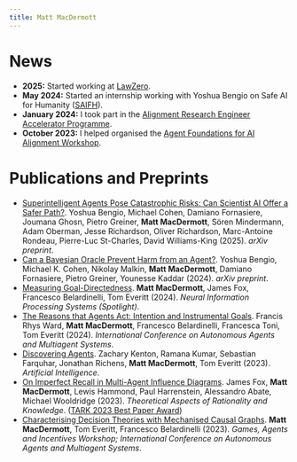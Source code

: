 ```yaml
---
title: Matt MacDermott
---
```

# News
* **2025:** Started working at [LawZero](https://lawzero.org).
* **May 2024:** Started an internship working with Yoshua Bengio on Safe AI for Humanity ([SAIFH](https://arxiv.org/pdf/2502.15657)).
* **January 2024:** I took part in the [Alignment Research Engineer Accelerator Programme](https://www.arena.education/).
* **October 2023:** I helped organised the [Agent Foundations for AI Alignment Workshop](agentfoundations.net).

# Publications and Preprints
* [Superintelligent Agents Pose Catastrophic Risks: Can Scientist AI Offer a Safer Path?](https://arxiv.org/abs/2502.15657). Yoshua Bengio, Michael Cohen, Damiano Fornasiere, Joumana Ghosn, Pietro Greiner, **Matt MacDermott**, Sören Mindermann, Adam Oberman, Jesse Richardson, Oliver Richardson, Marc-Antoine Rondeau, Pierre-Luc St-Charles, David Williams-King (2025). *arXiv preprint*.
* [Can a Bayesian Oracle Prevent Harm from an Agent?](https://arxiv.org/abs/2408.05284). Yoshua Bengio, Michael K. Cohen, Nikolay Malkin, **Matt MacDermott**, Damiano Fornasiere, Pietro Greiner, Younesse Kaddar (2024). *arXiv preprint*.
* [Measuring Goal-Directedness](https://arxiv.org/abs/2412.04758). **Matt MacDermott**, James Fox, Francesco Belardinelli, Tom Everitt (2024). *Neural Information Processing Systems (Spotlight)*.
* [The Reasons that Agents Act: Intention and Instrumental Goals](https://arxiv.org/abs/2402.07221). Francis Rhys Ward, **Matt MacDermott**, Francesco Belardinelli, Francesca Toni, Tom Everitt (2024). *International Conference on Autonomous Agents and Multiagent Systems*.
* [Discovering Agents](https://arxiv.org/abs/2208.08345). Zachary Kenton, Ramana Kumar, Sebastian Farquhar, Jonathan Richens, **Matt MacDermott**, Tom Everitt (2023). *Artificial Intelligence*.
* [On Imperfect Recall in Multi-Agent Influence Diagrams](https://arxiv.org/abs/2307.05059). James Fox, **Matt MacDermott**, Lewis Hammond, Paul Harrenstein, Alessandro Abate, Michael Wooldridge (2023). *Theoretical Aspects of Rationality and Knowledge*.
  ([TARK 2023 Best Paper Award](https://safeandtrustedai.org/matt-macdermott-co-authors-paper-that-wins-best-paper-award-at-tark-2023/))
* [Characterising Decision Theories with Mechanised Causal Graphs](https://arxiv.org/abs/2307.10987). **Matt MacDermott**, Tom Everitt, Francesco Belardinelli (2023). *Games, Agents and Incentives Workshop; International Conference on Autonomous Agents and Multiagent Systems*.
